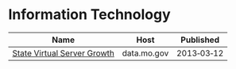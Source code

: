# Information Technology

Name | Host | Published
---- | ---- | ---------
[State Virtual Server Growth](../datasets/29pn-g2ef.md) | data.mo.gov | 2013&#x2011;03&#x2011;12

